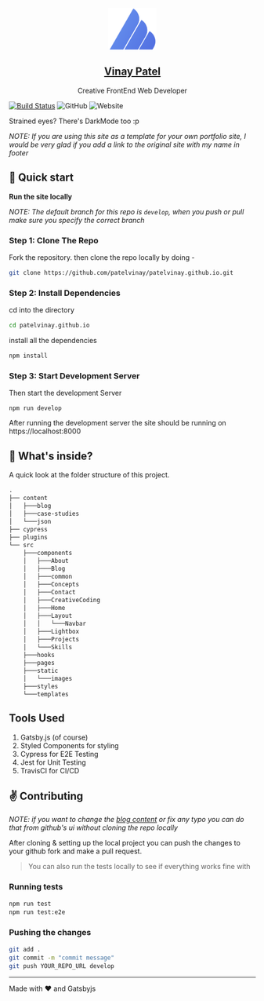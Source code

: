 <p align="center">
  <a href="https://patelvinay.com/">
    <img alt="Gatsby" src="./src/static/logo_noalpha.svg" width="100" />
    <h2 align="center">Vinay Patel</h2>
  </a>
</p> 
<p align="center">Creative FrontEnd Web Developer</p>

[![Build Status](https://travis-ci.org/patelvinay/patelvinay.github.io.svg?branch=develop)](https://travis-ci.org/patelvinay/patelvinay.github.io)
![GitHub](https://img.shields.io/github/license/patelvinay/patelvinay.github.io)
![Website](https://img.shields.io/website?down_message=offline&label=site&up_message=online&url=http%3A%2F%2Fpatelvinay.github.io)


Strained eyes? There's DarkMode too :p

_NOTE: If you are using this site as a template for your own portfolio site, I
would be very glad if you add a link to the original site with my name in
footer_

## :rocket: Quick start

**Run the site locally**

_NOTE: The default branch for this repo is `develop`, when you push or pull make
sure you specify the correct branch_

### Step 1: Clone The Repo

Fork the repository. then clone the repo locally by doing -

```bash
git clone https://github.com/patelvinay/patelvinay.github.io.git
```

### Step 2: Install Dependencies

cd into the directory

```bash
cd patelvinay.github.io
```

install all the dependencies

```bash
npm install
```

### Step 3: Start Development Server

Then start the development Server

```
npm run develop
```

After running the development server the site should be running on
https://localhost:8000

## :open_file_folder: What's inside?

A quick look at the folder structure of this project.

    .
    ├── content
    │   ├───blog
    │   ├───case-studies
    │   └───json
    ├── cypress
    ├── plugins
    └── src
        ├───components
        │   ├───About
        │   ├───Blog
        │   ├───common
        │   ├───Concepts
        │   ├───Contact
        │   ├───CreativeCoding
        │   ├───Home
        │   ├───Layout
        │   │   └───Navbar
        │   ├───Lightbox
        │   ├───Projects
        │   └───Skills
        ├───hooks
        ├───pages
        ├───static
        │   └───images
        ├───styles
        └───templates

## Tools Used

1. Gatsby.js (of course)
2. Styled Components for styling
3. Cypress for E2E Testing
4. Jest for Unit Testing
5. TravisCI for CI/CD

## :v: Contributing

_NOTE: if you want to change the [blog content](./content) or fix any typo you
can do that from github's ui without cloning the repo locally_

After cloning & setting up the local project you can push the changes to your
github fork and make a pull request.

> You can also run the tests locally to see if everything works fine with

### Running tests

```bash
npm run test
npm run test:e2e
```

### Pushing the changes

```bash
git add .
git commit -m "commit message"
git push YOUR_REPO_URL develop
```

---

Made with :heart: and Gatsbyjs

